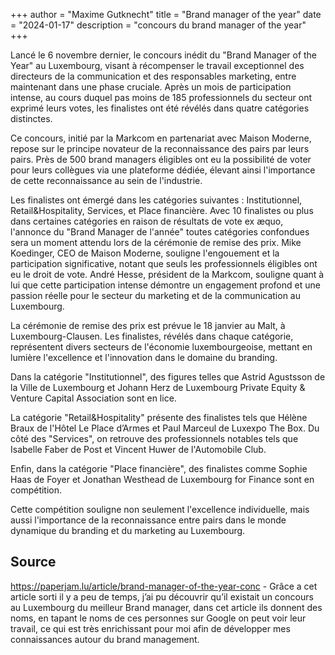 +++
author = "Maxime Gutknecht"
title = "Brand manager of the year"
date = "2024-01-17"
description = "concours du brand manager of the year"
+++

Lancé le 6 novembre dernier, le concours inédit du "Brand Manager of the Year" au Luxembourg, visant à récompenser le travail exceptionnel des directeurs de la communication et des responsables marketing, entre maintenant dans une phase cruciale. Après un mois de participation intense, au cours duquel pas moins de 185 professionnels du secteur ont exprimé leurs votes, les finalistes ont été révélés dans quatre catégories distinctes.

Ce concours, initié par la Markcom en partenariat avec Maison Moderne, repose sur le principe novateur de la reconnaissance des pairs par leurs pairs. Près de 500 brand managers éligibles ont eu la possibilité de voter pour leurs collègues via une plateforme dédiée, élevant ainsi l'importance de cette reconnaissance au sein de l'industrie.

Les finalistes ont émergé dans les catégories suivantes : Institutionnel, Retail&Hospitality, Services, et Place financière. Avec 10 finalistes ou plus dans certaines catégories en raison de résultats de vote ex æquo, l'annonce du "Brand Manager de l'année" toutes catégories confondues sera un moment attendu lors de la cérémonie de remise des prix.
Mike Koedinger, CEO de Maison Moderne, souligne l'engouement et la participation significative, notant que seuls les professionnels éligibles ont eu le droit de vote. André Hesse, président de la Markcom, souligne quant à lui que cette participation intense démontre un engagement profond et une passion réelle pour le secteur du marketing et de la communication au Luxembourg.

La cérémonie de remise des prix est prévue le 18 janvier au Malt, à Luxembourg-Clausen. Les finalistes, révélés dans chaque catégorie, représentent divers secteurs de l'économie luxembourgeoise, mettant en lumière l'excellence et l'innovation dans le domaine du branding.

Dans la catégorie "Institutionnel", des figures telles que Astrid Agustsson de la Ville de Luxembourg et Johann Herz de Luxembourg Private Equity & Venture Capital Association sont en lice. 

La catégorie "Retail&Hospitality" présente des finalistes tels que Hélène Braux de l'Hôtel Le Place d’Armes et Paul Marceul de Luxexpo The Box. Du côté des "Services", on retrouve des professionnels notables tels que Isabelle Faber de Post et Vincent Huwer de l'Automobile Club. 

Enfin, dans la catégorie "Place financière", des finalistes comme Sophie Haas de Foyer et Jonathan Westhead de Luxembourg for Finance sont en compétition.

Cette compétition souligne non seulement l'excellence individuelle, mais aussi l'importance de la reconnaissance entre pairs dans le monde dynamique du branding et du marketing au Luxembourg.

## Source
https://paperjam.lu/article/brand-manager-of-the-year-conc - Grâce a cet article sorti il y a peu de temps, j’ai pu découvrir qu’il existait un concours au Luxembourg du meilleur Brand manager, dans cet article ils donnent des noms, en tapant le noms de ces personnes sur Google on peut voir leur travail, ce qui est très enrichissant pour moi afin de développer mes connaissances autour du brand management.
